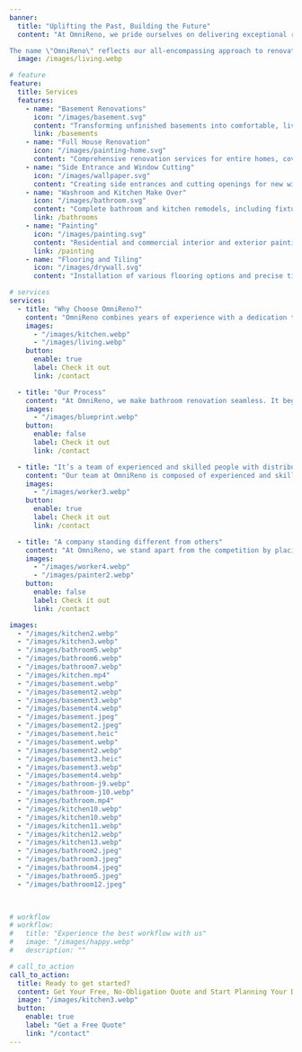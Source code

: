 ```yaml
---
banner:
  title: "Uplifting the Past, Building the Future"
  content: "At OmniReno, we pride ourselves on delivering exceptional renovations you can trust. With a commitment to quality craftsmanship and transparent communication, we transform your home with integrity and care. Whether it's a kitchen, bathroom, basement or any other renovation, trust us to bring your vision to life with precision and professionalism.<br><br>

The name \"OmniReno\" reflects our all-encompassing approach to renovations. \"Omni\" means \"all\" or \"for everyone,\" highlighting our dedication to meeting all your renovation needs, no matter the size or scope of the project. Omni is for all, and all kinds of renovations."
  image: /images/living.webp

# feature
feature:
  title: Services
  features:
    - name: "Basement Renovations"
      icon: "/images/basement.svg"
      content: "Transforming unfinished basements into comfortable, livable spaces."
      link: /basements
    - name: "Full House Renovation"
      icon: "/images/painting-home.svg"
      content: "Comprehensive renovation services for entire homes, covering all aspects from start to finish."
    - name: "Side Entrance and Window Cutting"
      icon: "/images/wallpaper.svg"
      content: "Creating side entrances and cutting openings for new windows with precision."
    - name: "Washroom and Kitchen Make Over"
      icon: "/images/bathroom.svg"
      content: "Complete bathroom and kitchen remodels, including fixtures, tile work, and cabinetry."
      link: /bathrooms
    - name: "Painting"
      icon: "/images/painting.svg"
      content: "Residential and commercial interior and exterior painting, including walls, ceilings, trim, and doors."
      link: /painting
    - name: "Flooring and Tiling"
      icon: "/images/drywall.svg"
      content: "Installation of various flooring options and precise tile work for all surfaces."

# services
services:
  - title: "Why Choose OmniReno?"
    content: "OmniReno combines years of experience with a dedication to quality, ensuring your bathroom renovation is handled with care and precision. We use top-tier materials and work closely with you to deliver a beautiful, functional space that exceeds expectations, on time and within budget."
    images:
      - "/images/kitchen.webp"
      - "/images/living.webp"
    button:
      enable: true
      label: Check it out
      link: /contact

  - title: "Our Process"
    content: "At OmniReno, we make bathroom renovation seamless. It begins with a personalized consultation to understand your vision, followed by expert design and detailed planning. Our skilled team then brings your ideas to life with precision and care, ensuring minimal disruption. We finish with a thorough inspection, leaving you with a beautifully transformed bathroom, ready for you to enjoy."
    images:
      - "/images/blueprint.webp"
    button:
      enable: false
      label: Check it out
      link: /contact

  - title: "It’s a team of experienced and skilled people with distributions"
    content: "Our team at OmniReno is composed of experienced and skilled professionals, each bringing their unique expertise to every project. With specialists in design, construction, and project management, we ensure that every aspect of your renovation is handled with precision and care. Our distributed approach allows us to streamline the process, combining the strengths of our team members to deliver exceptional results that meet your exact needs and expectations."
    images:
      - "/images/worker3.webp"
    button:
      enable: true
      label: Check it out
      link: /contact

  - title: "A company standing different from others"
    content: "At OmniReno, we stand apart from the competition by placing trust and customer satisfaction at the heart of everything we do. Our commitment to integrity means you can count on us to deliver honest, transparent service from start to finish. We prioritize your needs, ensuring that every project reflects your vision and exceeds your expectations. With OmniReno, you’re not just another client—you’re a valued partner in creating a space you’ll love for years to come."
    images:
      - "/images/worker4.webp"
      - "/images/painter2.webp"
    button:
      enable: false
      label: Check it out
      link: /contact

images:
  - "/images/kitchen2.webp"
  - "/images/kitchen3.webp"
  - "/images/bathroom5.webp"
  - "/images/bathroom6.webp"
  - "/images/bathroom7.webp"
  - "/images/kitchen.mp4"
  - "/images/basement.webp"
  - "/images/basement2.webp"
  - "/images/basement3.webp"
  - "/images/basement4.webp"
  - "/images/basement.jpeg"
  - "/images/basement2.jpeg"
  - "/images/basement.heic"
  - "/images/basement.webp"
  - "/images/basement2.webp"
  - "/images/basement3.heic"
  - "/images/basement3.webp"
  - "/images/basement4.webp"
  - "/images/bathroom-j9.webp"
  - "/images/bathroom-j10.webp"
  - "/images/bathroom.mp4"
  - "/images/kitchen10.webp"
  - "/images/kitchen10.webp"
  - "/images/kitchen11.webp"
  - "/images/kitchen12.webp"
  - "/images/kitchen13.webp"
  - "/images/bathroom2.jpeg"
  - "/images/bathroom3.jpeg"
  - "/images/bathroom4.jpeg"
  - "/images/bathroom5.jpeg"
  - "/images/bathroom12.jpeg"
  


# workflow
# workflow:
#   title: "Experience the best workflow with us"
#   image: "/images/happy.webp"
#   description: ""

# call_to_action
call_to_action:
  title: Ready to get started?
  content: Get Your Free, No-Obligation Quote and Start Planning Your Dream Space Now!
  image: "/images/kitchen3.webp"
  button:
    enable: true
    label: "Get a Free Quote"
    link: "/contact"
---
```

